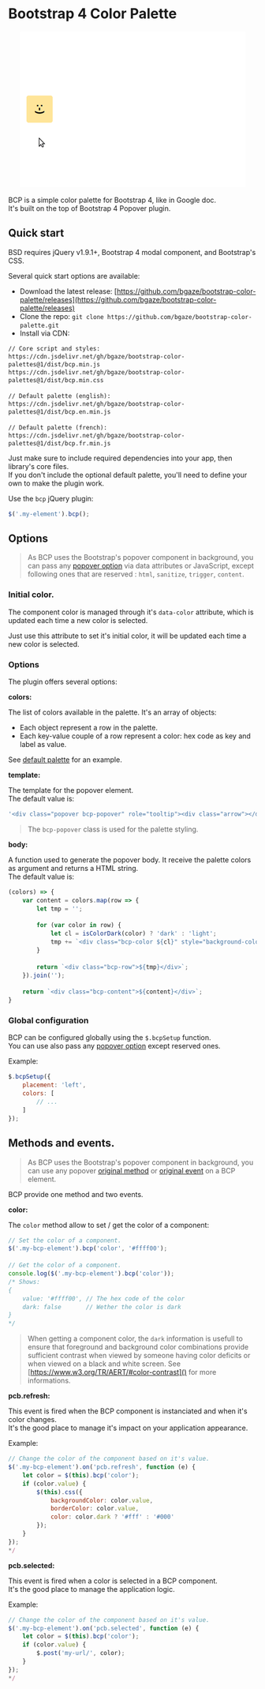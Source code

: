 # Bootstrap 4 Color Palette

<p align="center">
    <img src="bcp.gif">
</p>

BCP is a simple color palette for Bootstrap 4, like in Google doc.  
It's built on the top of Bootstrap 4 Popover plugin.

## Quick start

BSD requires jQuery v1.9.1+, Bootstrap 4 modal component, and Bootstrap's CSS.

Several quick start options are available:

*   Download the latest release: [https://github.com/bgaze/bootstrap-color-palette/releases](https://github.com/bgaze/bootstrap-color-palette/releases)
*   Clone the repo: `git clone https://github.com/bgaze/bootstrap-color-palette.git`
*   Install via CDN: 

```
// Core script and styles:
https://cdn.jsdelivr.net/gh/bgaze/bootstrap-color-palettes@1/dist/bcp.min.js
https://cdn.jsdelivr.net/gh/bgaze/bootstrap-color-palettes@1/dist/bcp.min.css

// Default palette (english):
https://cdn.jsdelivr.net/gh/bgaze/bootstrap-color-palettes@1/dist/bcp.en.min.js

// Default palette (french):
https://cdn.jsdelivr.net/gh/bgaze/bootstrap-color-palettes@1/dist/bcp.fr.min.js
```

Just make sure to include required dependencies into your app, then library's core files.  
If you don't include the optional default palette, you'll need to define your own to make the plugin work.

Use the `bcp` jQuery plugin:

```javascript
$('.my-element').bcp();
```

## Options

> As BCP uses the Bootstrap's popover component in background, you can pass any [popover option](https://getbootstrap.com/docs/4.3/components/popovers/#options) 
> via data attributes or JavaScript, except following ones that are reserved : `html`, `sanitize`, `trigger`, `content`.

### Initial color.

The component color is managed through it's `data-color` attribute, which is updated each time a new color is selected.

Just use this attribute to set it's initial color, it will be updated each time a new color is selected.

### Options

The plugin offers several options:

**colors:**

The list of colors available in the palette. It's an array of objects: 

+ Each object represent a row in the palette.
+ Each key-value couple of a row represent a color: hex code as key and label as value.

See [default palette](./src/bcp.en.js) for an example.

**template:**

The template for the popover element.  
The default value is:

```javascript
'<div class="popover bcp-popover" role="tooltip"><div class="arrow"></div><h3 class="popover-header"></h3><div class="popover-body"></div></div>'
```

> The `bcp-popover` class is used for the palette styling.

**body:**

A function used to generate the popover body. It receive the palette colors as argument and returns a HTML string.  
The default value is:

```javascript
(colors) => {
    var content = colors.map(row => {
        let tmp = '';

        for (var color in row) {
            let cl = isColorDark(color) ? 'dark' : 'light';
            tmp += `<div class="bcp-color ${cl}" style="background-color: ${color};" data-color="${color}" title="${row[color]}"></div>`;
        }

        return `<div class="bcp-row">${tmp}</div>`;
    }).join('');

    return `<div class="bcp-content">${content}</div>`;
}
```

### Global configuration

BCP can be configured globally using the `$.bcpSetup` function.  
You can use also pass any [popover option](https://getbootstrap.com/docs/4.3/components/popovers/#options) except reserved ones.

Example:

```javascript
$.bcpSetup({
    placement: 'left',
    colors: [
        // ...
    ]
});
```

## Methods and events.

> As BCP uses the Bootstrap's popover component in background, you can use any popover [original method](https://getbootstrap.com/docs/4.3/components/popovers/#methods) 
> or [original event](https://getbootstrap.com/docs/4.3/components/popovers/#events) on a BCP element.

BCP provide one method and two events.

**color:**

The `color` method allow to set / get the color of a component:

```javascript
// Set the color of a component.
$('.my-bcp-element').bcp('color', '#ffff00');

// Get the color of a component.
console.log($('.my-bcp-element').bcp('color'));
/* Shows:
{
    value: '#ffff00', // The hex code of the color
    dark: false       // Wether the color is dark
}
*/
```

> When getting a component color, the `dark` information is usefull to ensure that foreground and background color combinations provide sufficient contrast when viewed by someone having color deficits or when viewed on a black and white screen.
> See [https://www.w3.org/TR/AERT/#color-contrast]() for more informations.

**pcb.refresh:**

This event is fired when the BCP component is instanciated and when it's color changes.  
It's the good place to manage it's impact on your application appearance.

Example:

```javascript
// Change the color of the component based on it's value.
$('.my-bcp-element').on('pcb.refresh', function (e) {
    let color = $(this).bcp('color');
    if (color.value) {
        $(this).css({
            backgroundColor: color.value,
            borderColor: color.value,
            color: color.dark ? '#fff' : '#000'
        });
    }
});
*/
```

**pcb.selected:**

This event is fired when a color is selected in a BCP component.  
It's the good place to manage the application logic.

Example:

```javascript
// Change the color of the component based on it's value.
$('.my-bcp-element').on('pcb.selected', function (e) {
    let color = $(this).bcp('color');
    if (color.value) {
        $.post('my-url/', color);
    }
});
*/
```